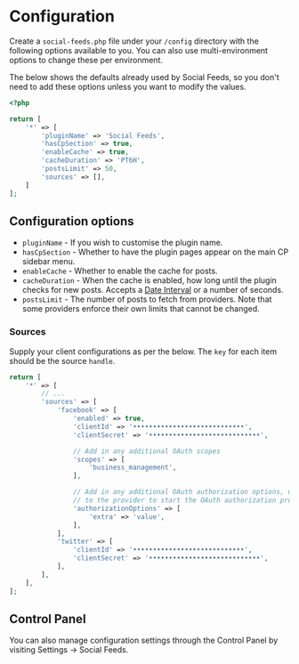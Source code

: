 # Configuration
Create a `social-feeds.php` file under your `/config` directory with the following options available to you. You can also use multi-environment options to change these per environment.

The below shows the defaults already used by Social Feeds, so you don't need to add these options unless you want to modify the values.

```php
<?php

return [
    '*' => [
        'pluginName' => 'Social Feeds',
        'hasCpSection' => true,
        'enableCache' => true,
        'cacheDuration' => 'PT6H',
        'postsLimit' => 50,
        'sources' => [],
    ]
];
```

## Configuration options
- `pluginName` - If you wish to customise the plugin name.
- `hasCpSection` - Whether to have the plugin pages appear on the main CP sidebar menu.
- `enableCache` - Whether to enable the cache for posts.
- `cacheDuration` - When the cache is enabled, how long until the plugin checks for new posts. Accepts a [Date Interval](https://www.php.net/manual/en/dateinterval.construct.php) or a number of seconds.
- `postsLimit` - The number of posts to fetch from providers. Note that some providers enforce their own limits that cannot be changed.

### Sources
Supply your client configurations as per the below. The `key` for each item should be the source `handle`.

```php
return [
    '*' => [
        // ...
        'sources' => [
            'facebook' => [
                'enabled' => true,
                'clientId' => '••••••••••••••••••••••••••••',
                'clientSecret' => '••••••••••••••••••••••••••••',

                // Add in any additional OAuth scopes
                'scopes' => [
                    'business_management',
                ],

                // Add in any additional OAuth authorization options, used when redirecting
                // to the provider to start the OAuth authorization process
                'authorizationOptions' => [
                    'extra' => 'value',
                ],
            ],
            'twitter' => [
                'clientId' => '••••••••••••••••••••••••••••',
                'clientSecret' => '••••••••••••••••••••••••••••',
            ],
        ],
    ],
];
```

## Control Panel
You can also manage configuration settings through the Control Panel by visiting Settings → Social Feeds.
